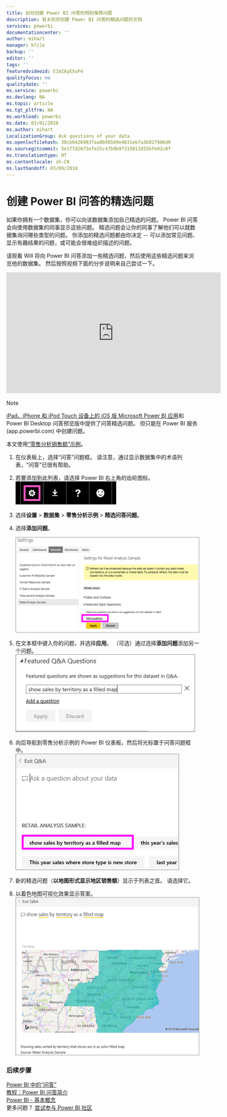 ```yaml
---
title: 如何创建 Power BI 问答的特别推荐问题
description: 有关如何创建 Power BI 问答的精选问题的文档
services: powerbi
documentationcenter: ''
author: mihart
manager: kfile
backup: ''
editor: ''
tags: ''
featuredvideoid: E1mIAyEXuF4
qualityfocus: no
qualitydate: ''
ms.service: powerbi
ms.devlang: NA
ms.topic: article
ms.tgt_pltfrm: NA
ms.workload: powerbi
ms.date: 03/01/2018
ms.author: mihart
LocalizationGroup: Ask questions of your data
ms.openlocfilehash: 38cb04269937aa0b56589e4831eb7a3b027986d0
ms.sourcegitcommit: 5e1f7d2673efe25c47b9b9f315011055bfe92c8f
ms.translationtype: HT
ms.contentlocale: zh-CN
ms.lasthandoff: 03/09/2018
---
```

# <a name="create-featured-questions-for-power-bi-qa"></a>创建 Power BI 问答的精选问题
如果你拥有一个数据集，你可以向该数据集添加自己精选的问题。  Power BI 问答会向使用数据集的同事显示这些问题。  精选问题会让你的同事了解他们可以就数据集询问哪些类型的问题。 你添加的精选问题都由你决定 -- 可以添加常见问题、显示有趣结果的问题，或可能会很难组织描述的问题。

请观看 Will 将向 Power BI 问答添加一些精选问题，然后使用这些精选问题来浏览他的数据集。 然后按照视频下面的分步说明来自己尝试一下。

<iframe width="560" height="315" src="https://www.youtube.com/embed/E1mIAyEXuF4" frameborder="0" allowfullscreen></iframe>

> [!NOTE]
> [iPad、iPhone 和 iPod Touch 设备上的 iOS 版 Microsoft Power BI 应用](mobile-apps-ios-qna.md)和 Power BI Desktop 问答预览版中提供了问答精选问题。 但只能在 Power BI 服务 (app.powerbi.com) 中创建问题。
> 

本文使用[“零售分析销售额”示例](sample-datasets.md)。

1. 在仪表板上，选择“问答”问题框。   请注意，通过显示数据集中的术语列表，“问答”已很有帮助。
2. 若要添加到此列表，请选择 Power BI 右上角的齿轮图标。  
   ![齿轮图标](media/service-q-and-a-create-featured-questions/pbi_gearicon2.jpg)
3. 选择**设置** &gt; **数据集** &gt; **零售分析示例** &gt; **精选问答问题**。  
4. 选择**添加问题**。
   
   ![“设置”菜单](media/service-q-and-a-create-featured-questions/power-bi-settings.png)
5. 在文本框中键入你的问题，并选择**应用**。   （可选）通过选择**添加问题**添加另一个问题。  
   ![精选问答窗格](media/service-q-and-a-create-featured-questions/power-bi-type-featured-question.png)
6. 向后导航到零售分析示例的 Power BI 仪表板，然后将光标置于问答问题框中。   
   ![问题解答问题框](media/service-q-and-a-create-featured-questions/power-bi-featured-q.png)
7. 新的精选问题（**以地图形式显示地区销售额**）显示于列表之首。 请选择它。  
8. 以着色地图可视化效果显示答案。  
   ![地图可视化效果](media/service-q-and-a-create-featured-questions/power-bi-filled-map.png)

### <a name="next-steps"></a>后续步骤
[Power BI 中的“问答”](power-bi-q-and-a.md)  
[教程：Power BI 问答简介](power-bi-visualization-introduction-to-q-and-a.md)  
[Power BI - 基本概念](service-basic-concepts.md)  
更多问题？ [尝试参与 Power BI 社区](http://community.powerbi.com/)

